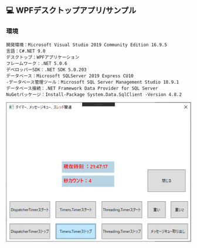 ﻿## :computer: WPFデスクトップアプリ/サンプル  

### 環境

```
開発環境：Microsoft Visual Studio 2019 Community Edition 16.9.5  
言語：C#.NET 9.0  
デスクトップ：WPFアプリケーション
フレームワーク：.NET 5.0.6
デベロッパーSDK：.NET SDK 5.0.203  
データベース：Microsoft SQLServer 2019 Express CU10  
-データベース管理ツール：Microsoft SQL Server Management Studio 18.9.1  
データベース接続：.NET Framework Data Provider for SQL Server  
NuGetパッケージ：Install-Package System.Data.SqlClient -Version 4.8.2  
```

![Img](ReadmeImg.png)  